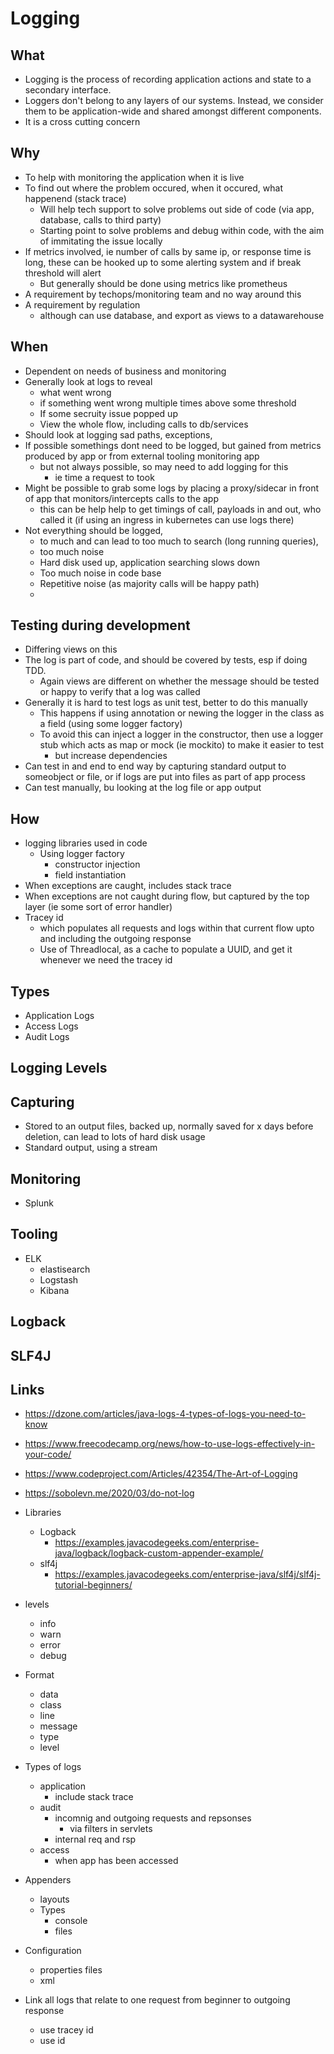 # Logging

## What

- Logging is the process of recording application actions and state to a secondary interface.
-  Loggers don't belong to any layers of our systems. Instead, we consider them to be application-wide and shared amongst different components.
  - It is a cross cutting concern

## Why

- To help with monitoring the application when it is live
- To find out where the problem occured, when it occured, what happenend (stack trace)
  - Will help tech support to solve problems out side of code (via app, database, calls to third party)
  - Starting point to solve problems and debug within code, with the aim of immitating the issue locally
- If metrics involved, ie number of calls by same ip, or response time is long, these can be hooked up to some alerting system and if break threshold will alert
  - But generally should be done using metrics like prometheus
- A requirement by techops/monitoring team and no way around this
- A requirement by regulation
  - although can use database, and export as views to a datawarehouse

## When

- Dependent on needs of business and monitoring
- Generally look at logs to reveal
  - what went wrong
  - if something went wrong multiple times above some threshold
  - If some secruity issue popped up
  - View the whole flow, including calls to db/services
- Should look at logging sad paths, exceptions,
- If possible somethings dont need to be logged, but gained from metrics produced by app or from external tooling monitoring app
  - but not always possible, so may need to add logging for this
    - ie time a request to took
- Might be possible to grab some logs by placing a proxy/sidecar in front of app that monitors/intercepts calls to the app
  - this can be help help to get timings of call, payloads in and out, who called it (if using an ingress in kubernetes can use logs there)
- Not everything should be logged,
  - to much and can lead to too much to search (long running queries),
  - too much noise
  - Hard disk used up, application searching slows down
  - Too much noise in code base
  - Repetitive noise (as majority calls will be happy path)
  -

## Testing during development

- Differing views on this
- The log is part of code, and should be covered by tests, esp if doing TDD.
  - Again views are different on whether the message should be tested or happy to verify that a log was called
- Generally it is hard to test logs as unit test, better to do this manually
  - This happens if using annotation or newing the logger in the class as a field (using some logger factory)
  - To avoid this can inject a logger in the constructor, then use a logger stub which acts as map  or mock (ie mockito) to make it easier to test
    - but increase dependencies
- Can test in and end to end way by capturing standard output to someobject or file, or if logs are put into files as part of app process
- Can test manually, bu looking at the log file or app output

## How

- logging libraries used in code
  - Using logger factory
    - constructor injection
    - field instantiation
- When exceptions are caught, includes stack trace
- When exceptions are not caught during flow, but captured by the top layer (ie some sort of error handler)
- Tracey id
  - which populates all requests and logs within that current flow upto and including the outgoing response
  - Use of Threadlocal, as a cache to populate a UUID, and get it whenever we need the tracey id


## Types

- Application Logs
- Access Logs
- Audit Logs

## Logging Levels

## Capturing

- Stored to an output files, backed up, normally saved for x days before deletion, can lead to lots of hard disk usage
- Standard output, using a stream

## Monitoring

- Splunk

## Tooling

- ELK
  - elastisearch
  - Logstash
  - Kibana

## Logback

## SLF4J

## Links

- https://dzone.com/articles/java-logs-4-types-of-logs-you-need-to-know
- https://www.freecodecamp.org/news/how-to-use-logs-effectively-in-your-code/
- https://www.codeproject.com/Articles/42354/The-Art-of-Logging
- https://sobolevn.me/2020/03/do-not-log

- Libraries
  - Logback
    - https://examples.javacodegeeks.com/enterprise-java/logback/logback-custom-appender-example/
  - slf4j
    - https://examples.javacodegeeks.com/enterprise-java/slf4j/slf4j-tutorial-beginners/
- levels
  - info
  - warn
  - error
  - debug
- Format
  - data
  - class
  - line
  - message
  - type
  - level
- Types of logs
  - application
    - include stack trace
  - audit
    - incomnig and outgoing requests and repsonses
      - via filters in servlets
    - internal req and rsp
  - access
    - when app has been accessed
- Appenders
  - layouts
  - Types
    - console
    - files
- Configuration
  - properties files
  - xml
- Link all logs that relate to one request from beginner to outgoing response
  - use tracey id
  - use id
